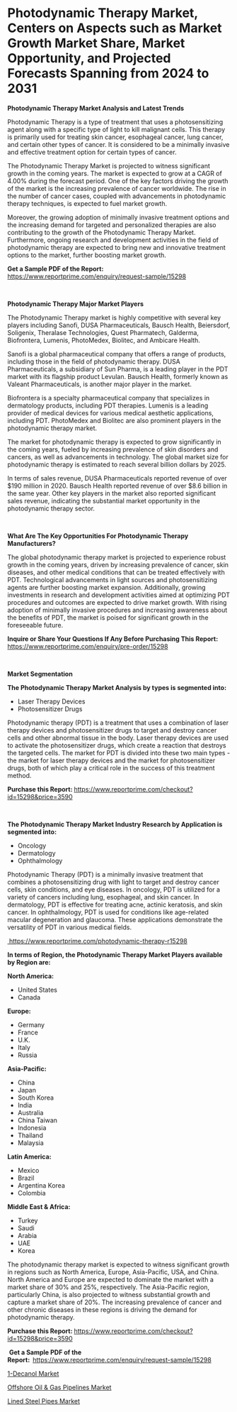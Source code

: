 <p><h1>Photodynamic Therapy Market, Centers on Aspects such as Market Growth Market Share, Market Opportunity, and Projected Forecasts Spanning from 2024 to 2031</h1></p><p><strong>Photodynamic Therapy Market Analysis and Latest Trends</strong></p>
<p><p>Photodynamic Therapy is a type of treatment that uses a photosensitizing agent along with a specific type of light to kill malignant cells. This therapy is primarily used for treating skin cancer, esophageal cancer, lung cancer, and certain other types of cancer. It is considered to be a minimally invasive and effective treatment option for certain types of cancer.</p><p>The Photodynamic Therapy Market is projected to witness significant growth in the coming years. The market is expected to grow at a CAGR of 4.00% during the forecast period. One of the key factors driving the growth of the market is the increasing prevalence of cancer worldwide. The rise in the number of cancer cases, coupled with advancements in photodynamic therapy techniques, is expected to fuel market growth.</p><p>Moreover, the growing adoption of minimally invasive treatment options and the increasing demand for targeted and personalized therapies are also contributing to the growth of the Photodynamic Therapy Market. Furthermore, ongoing research and development activities in the field of photodynamic therapy are expected to bring new and innovative treatment options to the market, further boosting market growth.</p></p>
<p><strong>Get a Sample PDF of the Report:&nbsp;</strong> <a href="https://www.reportprime.com/enquiry/request-sample/15298">https://www.reportprime.com/enquiry/request-sample/15298</a></p>
<p>&nbsp;</p>
<p><strong>Photodynamic Therapy Major Market Players</strong></p>
<p><p>The Photodynamic Therapy market is highly competitive with several key players including Sanofi, DUSA Pharmaceuticals, Bausch Health, Beiersdorf, Soligenix, Theralase Technologies, Quest Pharmatech, Galderma, Biofrontera, Lumenis, PhotoMedex, Biolitec, and Ambicare Health.</p><p>Sanofi is a global pharmaceutical company that offers a range of products, including those in the field of photodynamic therapy. DUSA Pharmaceuticals, a subsidiary of Sun Pharma, is a leading player in the PDT market with its flagship product Levulan. Bausch Health, formerly known as Valeant Pharmaceuticals, is another major player in the market.</p><p>Biofrontera is a specialty pharmaceutical company that specializes in dermatology products, including PDT therapies. Lumenis is a leading provider of medical devices for various medical aesthetic applications, including PDT. PhotoMedex and Biolitec are also prominent players in the photodynamic therapy market.</p><p>The market for photodynamic therapy is expected to grow significantly in the coming years, fueled by increasing prevalence of skin disorders and cancers, as well as advancements in technology. The global market size for photodynamic therapy is estimated to reach several billion dollars by 2025.</p><p>In terms of sales revenue, DUSA Pharmaceuticals reported revenue of over $190 million in 2020. Bausch Health reported revenue of over $8.6 billion in the same year. Other key players in the market also reported significant sales revenue, indicating the substantial market opportunity in the photodynamic therapy sector.</p></p>
<p>&nbsp;</p>
<p><strong>What Are The Key Opportunities For Photodynamic Therapy Manufacturers?</strong></p>
<p><p>The global photodynamic therapy market is projected to experience robust growth in the coming years, driven by increasing prevalence of cancer, skin diseases, and other medical conditions that can be treated effectively with PDT. Technological advancements in light sources and photosensitizing agents are further boosting market expansion. Additionally, growing investments in research and development activities aimed at optimizing PDT procedures and outcomes are expected to drive market growth. With rising adoption of minimally invasive procedures and increasing awareness about the benefits of PDT, the market is poised for significant growth in the foreseeable future.</p></p>
<p><strong>Inquire or Share Your Questions If Any Before Purchasing This Report:</strong> <a href="https://www.reportprime.com/enquiry/pre-order/15298">https://www.reportprime.com/enquiry/pre-order/15298</a></p>
<p>&nbsp;</p>
<p><strong>Market Segmentation</strong></p>
<p><strong>The Photodynamic Therapy Market Analysis by types is segmented into:</strong></p>
<p><ul><li>Laser Therapy Devices</li><li>Photosensitizer Drugs</li></ul></p>
<p><p>Photodynamic therapy (PDT) is a treatment that uses a combination of laser therapy devices and photosensitizer drugs to target and destroy cancer cells and other abnormal tissue in the body. Laser therapy devices are used to activate the photosensitizer drugs, which create a reaction that destroys the targeted cells. The market for PDT is divided into these two main types - the market for laser therapy devices and the market for photosensitizer drugs, both of which play a critical role in the success of this treatment method.</p></p>
<p><strong>Purchase this Report:&nbsp;</strong><a href="https://www.reportprime.com/checkout?id=15298&price=3590">https://www.reportprime.com/checkout?id=15298&price=3590</a></p>
<p>&nbsp;</p>
<p><strong>The Photodynamic Therapy Market Industry Research by Application is segmented into:</strong></p>
<p><ul><li>Oncology</li><li>Dermatology</li><li>Ophthalmology</li></ul></p>
<p><p>Photodynamic Therapy (PDT) is a minimally invasive treatment that combines a photosensitizing drug with light to target and destroy cancer cells, skin conditions, and eye diseases. In oncology, PDT is utilized for a variety of cancers including lung, esophageal, and skin cancer. In dermatology, PDT is effective for treating acne, actinic keratosis, and skin cancer. In ophthalmology, PDT is used for conditions like age-related macular degeneration and glaucoma. These applications demonstrate the versatility of PDT in various medical fields.</p></p>
<p><a href="https://www.reportprime.com/photodynamic-therapy-r15298">&nbsp;https://www.reportprime.com/photodynamic-therapy-r15298</a></p>
<p><strong>In terms of Region, the Photodynamic Therapy Market Players available by Region are:</strong></p>
<p>
    <p> <strong> North America: </strong>
        <ul>
            <li>United States</li>
            <li>Canada</li>
        </ul>
        </p> 
    <p> <strong> Europe: </strong>
        <ul>
            <li>Germany</li>
            <li>France</li>
            <li>U.K.</li>
            <li>Italy</li>
            <li>Russia</li>
        </ul>
        </p> 
    <p> <strong> Asia-Pacific: </strong>
        <ul>
            <li>China</li>
            <li>Japan</li>
            <li>South Korea</li>
            <li>India</li>
            <li>Australia</li>
            <li>China Taiwan</li>
            <li>Indonesia</li>
            <li>Thailand</li>
            <li>Malaysia</li>
        </ul>
        </p> 
    <p> <strong> Latin America: </strong>
        <ul>
            <li>Mexico</li>
            <li>Brazil</li>
            <li>Argentina Korea</li>
            <li>Colombia</li>
        </ul>
        </p> 
    <p> <strong> Middle East & Africa: </strong>
        <ul>
            <li>Turkey</li>
            <li>Saudi</li>
            <li>Arabia</li>
            <li>UAE</li>
            <li>Korea</li>
        </ul>
    </p>
    </p>
<p><p>The photodynamic therapy market is expected to witness significant growth in regions such as North America, Europe, Asia-Pacific, USA, and China. North America and Europe are expected to dominate the market with a market share of 30% and 25%, respectively. The Asia-Pacific region, particularly China, is also projected to witness substantial growth and capture a market share of 20%. The increasing prevalence of cancer and other chronic diseases in these regions is driving the demand for photodynamic therapy.</p></p>
<p><strong>Purchase this Report: </strong><a href="https://www.reportprime.com/checkout?id=15298&price=3590">https://www.reportprime.com/checkout?id=15298&price=3590</a></p>
<p>&nbsp;<strong>Get a Sample PDF of the Report:&nbsp;&nbsp;</strong><a href="https://www.reportprime.com/enquiry/request-sample/15298">https://www.reportprime.com/enquiry/request-sample/15298</a></p>
<p><strong></strong></p>
<p><p><a href="https://www.linkedin.com/pulse/1-decanol-market-offers-provide-insightful-data-time-jl9be?trackingId=%2BQnJW5lPkELzZQ54sasLXQ%3D%3D">1-Decanol Market</a></p><p><a href="https://www.linkedin.com/pulse/offshore-oil-amp-gas-pipelines-market-size-growth-forecast-from-zscpe?trackingId=%2BN8hBonmMR9pp86HVo18%2BQ%3D%3D">Offshore Oil & Gas Pipelines Market</a></p><p><a href="https://www.linkedin.com/pulse/lined-steel-pipes-market-size-growth-forecast-from-2024-cbqhe?trackingId=mmwe3Bp9AowLVc5Gltknxg%3D%3D">Lined Steel Pipes Market</a></p></p>